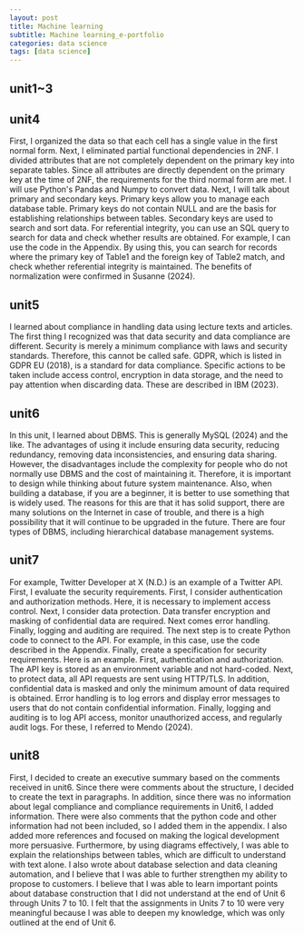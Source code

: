 ```yaml
---
layout: post
title: Machine learning
subtitle: Machine learning_e-portfolio
categories: data science
tags: [data science]
---
```


## unit1~3


## unit4
First, I organized the data so that each cell has a single value in the first normal form. Next, I eliminated partial functional dependencies in 2NF. I divided attributes that are not completely dependent on the primary key into separate tables. Since all attributes are directly dependent on the primary key at the time of 2NF, the requirements for the third normal form are met. I will use Python's Pandas and Numpy to convert data. Next, I will talk about primary and secondary keys. Primary keys allow you to manage each database table. Primary keys do not contain NULL and are the basis for establishing relationships between tables. Secondary keys are used to search and sort data. For referential integrity, you can use an SQL query to search for data and check whether results are obtained. For example, I can use the code in the Appendix. By using this, you can search for records where the primary key of Table1 and the foreign key of Table2 match, and check whether referential integrity is maintained. The benefits of normalization were confirmed in Susanne (2024).

## unit5
I learned about compliance in handling data using lecture texts and articles. The first thing I recognized was that data security and data compliance are different. Security is merely a minimum compliance with laws and security standards. Therefore, this cannot be called safe. GDPR, which is listed in GDPR EU (2018), is a standard for data compliance. Specific actions to be taken include access control, encryption in data storage, and the need to pay attention when discarding data. These are described in IBM (2023).

## unit6
In this unit, I learned about DBMS. This is generally MySQL (2024) and the like. The advantages of using it include ensuring data security, reducing redundancy, removing data inconsistencies, and ensuring data sharing. However, the disadvantages include the complexity for people who do not normally use DBMS and the cost of maintaining it. Therefore, it is important to design while thinking about future system maintenance. Also, when building a database, if you are a beginner, it is better to use something that is widely used. The reasons for this are that it has solid support, there are many solutions on the Internet in case of trouble, and there is a high possibility that it will continue to be upgraded in the future. There are four types of DBMS, including hierarchical database management systems.

## unit7
For example, Twitter Developer at X (N.D.) is an example of a Twitter API. First, I evaluate the security requirements. First, I consider authentication and authorization methods. Here, it is necessary to implement access control. Next, I consider data protection. Data transfer encryption and masking of confidential data are required. Next comes error handling. Finally, logging and auditing are required. The next step is to create Python code to connect to the API. For example, in this case, use the code described in the Appendix. Finally, create a specification for security requirements. Here is an example. First, authentication and authorization. The API key is stored as an environment variable and not hard-coded. Next, to protect data, all API requests are sent using HTTP/TLS. In addition, confidential data is masked and only the minimum amount of data required is obtained. Error handling is to log errors and display error messages to users that do not contain confidential information. Finally, logging and auditing is to log API access, monitor unauthorized access, and regularly audit logs. For these, I referred to Mendo (2024).

## unit8
First, I decided to create an executive summary based on the comments received in unit6. Since there were comments about the structure, I decided to create the text in paragraphs. In addition, since there was no information about legal compliance and compliance requirements in Unit6, I added information. There were also comments that the python code and other information had not been included, so I added them in the appendix. I also added more references and focused on making the logical development more persuasive. Furthermore, by using diagrams effectively, I was able to explain the relationships between tables, which are difficult to understand with text alone. I also wrote about database selection and data cleaning automation, and I believe that I was able to further strengthen my ability to propose to customers. I believe that I was able to learn important points about database construction that I did not understand at the end of Unit 6 through Units 7 to 10. I felt that the assignments in Units 7 to 10 were very meaningful because I was able to deepen my knowledge, which was only outlined at the end of Unit 6.
